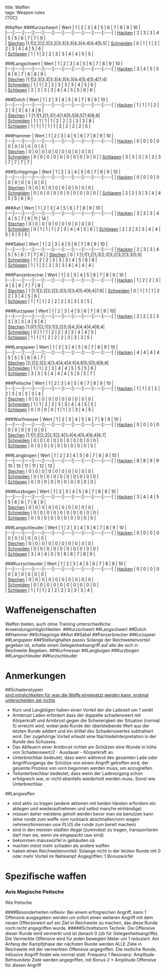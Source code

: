 title: Waffen  
tags: Weapon rules  
[TOC]  

#Waffen
###Kurzschwert
| Wert                             | 1 | 2 | 3 | 4 | 5 | 6 | 7 | 8 | 9 | 10 |   
|---|:---:|:---:|:---:|:---:|:---:|:---:|:---:|:---:|:---:|:---:|
| [Hacken](damage#h-Hacken)        | 2 | 3 | 3 | 4 | 5 | 5 | 6 | 7 | 7 | 9 |   
| [Stechen](damage#p-stechen)      |1;1|2;2|2;2|3;2|3;3|3;3|4;3|4;4|4;4|5;5| 
| [Schneiden](weapons#c-schneiden) | 0 | 1 | 1 | 2 | 2 | 3 | 4 | 4 | 5 | 6 |   
| [Schlagen](damage#b-stumpf)      | 1 | 1 | 2 | 2 | 3 | 3 | 4 | 4 | 5 | 5 |   

###Langschwert
| Wert                             | 1 | 2 | 3 | 4 | 5 | 6 | 7 | 8 | 9 | 10 |   
|---|:---:|:---:|:---:|:---:|:---:|:---:|:---:|:---:|:---:|:---:|
| [Hacken](damage#h-Hacken)        | 3 | 4 | 5 | 5 | 6 | 6 | 7 | 8 | 8 | 9 |   
| [Stechen](damage#p-stechen)      |1;1|2;3|3;3|3;3|4;3|4;3|4;4|5;4|5;4|7;4|   
| [Schneiden](weapons#c-schneiden) | 1 | 1 | 2 | 2 | 3 | 3 | 3 | 4 | 5 | 6 |   
| [Schlagen](damage#b-stumpf)      | 2 | 2 | 3 | 3 | 4 | 4 | 5 | 5 | 6 | 6 |   

###Dolch
| Wert                             | 1 | 2 | 3 | 4 | 5 | 6 | 7 | 8 | 9 | 10 |   
|---|:---:|:---:|:---:|:---:|:---:|:---:|:---:|:---:|:---:|:---:|
| [Hacken](damage#h-Hacken)        | 1 | 1 | 1 | 2 | 2 | 3 | 3 | 4 | 4 | 6 |   
| [Stechen](damage#p-stechen)      | 1 |1;1|1;2|1;3|1;4|1;6|5;5|6;5|7;6|8;8|   
| [Schneiden](weapons#c-schneiden) | 1 | 1 | 1 | 1 | 2 | 2 | 2 | 3 | 3 | 8 |   
| [Schlagen](damage#b-stumpf)      | 1 | 1 | 1 | 1 | 1 | 2 | 2 | 2 | 2 | 5 |  

###Hammer
| Wert                             | 1 | 2 | 3 | 4 | 5 | 6 | 7 | 8 | 9 | 10 |   
|---|:---:|:---:|:---:|:---:|:---:|:---:|:---:|:---:|:---:|:---:|
| [Hacken](damage#h-Hacken)        | 0 | 0 | 0 | 0 | 0 | 0 | 0 | 0 | 0 | 0 |  
| [Stechen](damage#p-stechen)      | 0 | 0 | 0 | 0 | 0 | 0 | 0 | 0 | 0 | 0 |   
| [Schneiden](weapons#c-schneiden) | 0 | 0 | 0 | 0 | 0 | 0 | 0 | 0 | 0 | 0 |
| [Schlagen](damage#b-stumpf)      | 3 | 3 | 3 | 3 | 3 | 3 | 7 | 7 | 7 | 7 | 

###Schlagringe
| Wert                             | 1 | 2 | 3 | 4 | 5 | 6 | 7 | 8 | 9 | 10 |   
|---|:---:|:---:|:---:|:---:|:---:|:---:|:---:|:---:|:---:|:---:|
| [Hacken](damage#h-Hacken)        | 0 | 0 | 0 | 0 | 0 | 0 | 0 | 0 | 0 | 0 |  
| [Stechen](damage#p-stechen)      | 0 | 0 | 0 | 0 | 0 | 0 | 0 | 0 | 0 | 0 |   
| [Schneiden](weapons#c-schneiden) | 0 | 0 | 0 | 0 | 0 | 0 | 0 | 0 | 0 | 0 |
| [Schlagen](damage#b-stumpf)      | 2 | 2 | 3 | 3 | 4 | 4 | 5 | 5 | 6 | 6 | 

###Axt
| Wert                             | 1 | 2 | 3 | 4 | 5 | 6 | 7 | 8 | 9 | 10 |   
|---|:---:|:---:|:---:|:---:|:---:|:---:|:---:|:---:|:---:|:---:|
| [Hacken](damage#h-Hacken)        | 3 | 3 | 3 | 4 | 4 | 5 | 7 | 9 | 11 | 14 |   
| [Stechen](damage#p-stechen)      | 0 | 0 | 0 | 0 | 0 | 0 | 0 | 0 | 0 | 0 |   
| [Schneiden](weapons#c-schneiden) | 0 | 1 | 1 | 1 | 2 | 3 | 4 | 4 | 5 | 6 | 
| [Schlagen](damage#b-stumpf)      | 2 | 2 | 3 | 3 | 4 | 4 | 5 | 5 | 5 | 5 | 

###Säbel
| Wert                             | 1 | 2 | 3 | 4 | 5 | 6 | 7 | 8 | 9 | 10 |   
|---|:---:|:---:|:---:|:---:|:---:|:---:|:---:|:---:|:---:|:---:|
| [Hacken](damage#h-Hacken)        | 2 | 3 | 3 | 4 | 5 | 5 | 6 | 7 | 7 | 8 | 
| [Stechen](damage#p-stechen)      | 0 | 1 |1;1|1;2|1;3|2;3|3;2|3;2|3;3|5;5|  
| [Schneiden](weapons#c-schneiden) | 1 | 2 | 2 | 3 | 3 | 3 | 4 | 5 | 6 | 8 |    
| [Schlagen](damage#b-stumpf)      | 1 | 1 | 2 | 2 | 3 | 3 | 4 | 4 | 4 | 4 |  

###Panzerbrecher
| Wert                             | 1 | 2 | 3 | 4 | 5 | 6 | 7 | 8 | 9 | 10 |   
|---|:---:|:---:|:---:|:---:|:---:|:---:|:---:|:---:|:---:|:---:|
| [Hacken](damage#h-Hacken)        | 1 | 2 | 2 | 3 | 4 | 5 | 6 | 7 | 7 | 8 |    
| [Stechen](damage#p-stechen)      | 1 |1;1|2;2|2;2|2;3|3;3|3;4|5;4|6;4|7;6|
| [Schneiden](weapons#c-schneiden) | 0 | 1 | 1 | 1 | 2 | 2 | 3 | 4 | 5 | 6 |   
| [Schlagen](damage#b-stumpf)      | 1 | 1 | 1 | 2 | 2 | 2 | 3 | 3 | 3 | 5 |  

###Kurzspeer
| Wert                             | 1 | 2 | 3 | 4 | 5 | 6 | 7 | 8 | 9 | 10|   
|---|:---:|:---:|:---:|:---:|:---:|:---:|:---:|:---:|:---:|:---:|
| [Hacken](damage#h-Hacken)        | 2 | 2 | 2 | 3 | 3 | 3 | 3 | 4 | 5 | 6 |   
| [Stechen](damage#p-stechen)      |1;0|1;1|2;1|3;1|3;2|3;3|4;3|4;4|4;4|8;4|  
| [Schneiden](weapons#c-schneiden) | 0 | 1 | 1 | 2 | 2 | 3 | 3 | 4 | 4 | 5 |   
| [Schlagen](damage#b-stumpf)      | 1 | 1 | 1 | 2 | 2 | 2 | 3 | 3 | 3 | 5 |  


###Langspeer
| Wert                             | 1 | 2 | 3 | 4 | 5 | 6 | 7 | 8 | 9 | 10 |   
|---|:---:|:---:|:---:|:---:|:---:|:---:|:---:|:---:|:---:|:---:|
| [Hacken](damage#h-Hacken)        | 4 | 4 | 4 | 4 | 5 | 5 | 5 | 6 | 6 | 7 |   
| [Stechen](damage#p-stechen)      |2;2|2;3|2;4|3;4|4;4|4;5|4;6|5;5|5;6|8;8|  
| [Schneiden](weapons#c-schneiden) | 1 | 1 | 2 | 3 | 4 | 4 | 5 | 5 | 5 | 6 |   
| [Schlagen](damage#b-stumpf)      | 3 | 3 | 3 | 4 | 4 | 4 | 5 | 5 | 5 | 7 |  

###Peitsche 
| Wert                             | 1 | 2 | 3 | 4 | 5 | 6 | 7 | 8 | 9 | 10 |   
|---|:---:|:---:|:---:|:---:|:---:|:---:|:---:|:---:|:---:|:---:|
| [Hacken](damage#h-Hacken)        | 1 | 1 | 2 | 2 | 2 | 3 | 3 | 3 | 3 | 4 |   
| [Stechen](damage#p-stechen)      | 0 | 0 | 0 | 0 | 0 | 0 | 0 | 0 | 0 | 0 |  
| [Schneiden](weapons#c-schneiden) | 1 | 1 | 2 | 2 | 3 | 3 | 4 | 4 | 5 | 5 |   
| [Schlagen](damage#b-stumpf)      | 0 | 0 | 0 | 0 | 1 | 1 | 2 | 3 | 4 | 5 |  

###Wurfmesser
| Wert                             | 1 | 2 | 3 | 4 | 5 | 6 | 7 | 8 | 9 | 10 |   
|---|:---:|:---:|:---:|:---:|:---:|:---:|:---:|:---:|:---:|:---:|
| [Hacken](damage#h-Hacken)        | 0 | 0 | 0 | 0 | 0 | 0 | 0 | 0 | 0 | 0 |   
| [Stechen](damage#p-stechen)      |1;1|1;2|2;2|2;3|2;4|3;4|4;4|5;4|6;4|6;7|   
| [Schneiden](weapons#c-schneiden) | 0 | 0 | 0 | 0 | 0 | 0 | 0 | 0 | 0 | 0 |    
| [Schlagen](damage#b-stumpf)      | 0 | 0 | 0 | 0 | 0 | 0 | 0 | 0 | 0 | 0 |     

###Langbogen
| Wert                             | 1 | 2 | 3 | 4 | 5 | 6 | 7 | 8 | 9 | 10 |   
|---|:---:|:---:|:---:|:---:|:---:|:---:|:---:|:---:|:---:|:---:|
| [Hacken](damage#h-Hacken)        | 8 | 8 | 9 | 9 | 10 | 10 | 11 | 11 | 12 | 13 |   
| [Stechen](damage#p-stechen)      | 0 | 0 | 0 | 0 | 0 | 0 | 0 | 0 | 0 | 0 |   
| [Schneiden](weapons#c-schneiden) | 0 | 0 | 0 | 0 | 0 | 0 | 0 | 0 | 0 | 0 |    
| [Schlagen](damage#b-stumpf)      | 0 | 0 | 0 | 0 | 0 | 0 | 0 | 0 | 0 | 0 |

###Kurzbogen
| Wert                             | 1 | 2 | 3 | 4 | 5 | 6 | 7 | 8 | 9 | 10 |   
|---|:---:|:---:|:---:|:---:|:---:|:---:|:---:|:---:|:---:|:---:|
| [Hacken](damage#h-Hacken)        | 3 | 4 | 4 | 5 | 5 | 6 | 6 | 7 | 8 | 9 |   
| [Stechen](damage#p-stechen)      | 0 | 0 | 0 | 0 | 0 | 0 | 0 | 0 | 0 | 0 |   
| [Schneiden](weapons#c-schneiden) | 0 | 0 | 0 | 0 | 0 | 0 | 0 | 0 | 0 | 0 |    
| [Schlagen](damage#b-stumpf)      | 0 | 0 | 0 | 0 | 0 | 0 | 0 | 0 | 0 | 0 |  

###Langschleuder
| Wert                             | 1 | 2 | 3 | 4 | 5 | 6 | 7 | 8 | 9 | 10 |   
|---|:---:|:---:|:---:|:---:|:---:|:---:|:---:|:---:|:---:|:---:|
| [Hacken](damage#h-Hacken)        | 0 | 0 | 0 | 0 | 0 | 0 | 0 | 0 | 0 | 0 |  
| [Stechen](damage#p-stechen)      | 0 | 0 | 0 | 0 | 0 | 0 | 0 | 0 | 0 | 0 |   
| [Schneiden](weapons#c-schneiden) | 0 | 0 | 0 | 0 | 0 | 0 | 0 | 0 | 0 | 0 |    
| [Schlagen](damage#b-stumpf)      | 3 | 4 | 4 | 5 | 5 | 6 | 6 | 7 | 8 | 9 |

###Kurzschleuder
| Wert                             | 1 | 2 | 3 | 4 | 5 | 6 | 7 | 8 | 9 | 10 |   
|---|:---:|:---:|:---:|:---:|:---:|:---:|:---:|:---:|:---:|:---:|
| [Hacken](damage#h-Hacken)        | 0 | 0 | 0 | 0 | 0 | 0 | 0 | 0 | 0 | 0 |   
| [Stechen](damage#p-stechen)      | 0 | 0 | 0 | 0 | 0 | 0 | 0 | 0 | 0 | 0 |   
| [Schneiden](weapons#c-schneiden) | 0 | 0 | 0 | 0 | 0 | 0 | 0 | 0 | 0 | 0 |    
| [Schlagen](damage#b-stumpf)      | 1 | 1 | 1 | 2 | 2 | 2 | 3 | 3 | 3 | 4 |   


# Waffeneigenschaften
Waffen bieten, auch ohne Training unterschiedliche Anwendungsmöglichkeiten.
##Kurzschwert
##Langschwert
##Dolch
##Hammer
##Schlagringe
##Axt
##Säbel
##Panzerbrecher
##Kurzspeer
##Langspeer
###Stellunghalten
passiv
Solange der Reichweitenvorteil gegeben ist, erhalte einen Gelegenheitsangriff auf alle die sich in Reichweite Begeben.
##Wurfmesser
##Langbogen
##Kurzbogen
##Langschleuder
##Kurzschleuder

 

# Anmerkungen  
##Schadenstypen  
[sind möglichkeiten für was die Waffe eingesetzt werden kann, erstmal unterscheiden sie nichts](damage)


* Kurz und Langbögen haben einen Vorteil der die Ladezeit um 1 senkt
* Armbrust Laden erfordert dass der doppelte schadenswert mit Körperkraft und Armbrust gegen die Schwierigkeit der Situation (normal 5) erreicht wird, wobei jede Runde der überbleibende Wert aus der letzten Runde addiert und ein drittel des Schadenswertes subtrahiert wird. Der zugehörige Vorteil erlaubt eine NachladeInterpretation in der Runde des Schusses.
* Das Abfeuern einer Armbrust richtet am Schützen eine Wunde in höhe von Schadenswert/2 - Ausdauer - Körperkraft an.
* Unterbrechbar bedeutet, dass wenn während des gesamten Lade oder Angriffvorgangs der Schütze von einem Angriff getroffen wird, der gesamte Prozess von vorn begonnen werden muss, um anzugreifen.
* Teilunterbrechbar bedeutet, dass wenn der Ladevorgang schon erfolgreich war, er nicht ebenfalls wiederholt werden muss. Sonst wie Unterbrechbar.

##Langwaffen  
  
* sind aktiv zu tragen (andere aktionen mit beiden händen erfordern ein ablegen und wiederaufnehmen und selbst manche einhändige)
* müssen daher meistens geholt werden bevor man sie benutzen kann (eine runde zum waffe vom rucksack abschnallen/vom wagen nehmen/hinrennen usw PLUS die runde zum bereit machen)
* sind in den meisten städten illegal (zumindest zu tragen, transportieren darf man sie, wenn sie eingepackt usw sind)
* bekommen maluswürfel in gebäuden oä
* machen meist mehr schaden als andere waffen
* haben einen Reichweitenvorteil: Solange nicht in der letzten Runde mit 0 oder mehr Vorteil im Nahkampf Angegriffen: 1 Bonuswürfel


# Spezifische waffen
### Avis Magische Peitsche
 Wie Peitsche

####Besonderheiten
reflexiv: Bei einem erfolgreichen Angriff, kann 1 Offensive ausgegeben werden um sofort einen weiteren Angriff mit dem neuen Offensivwert auf ein Ziel in Reichweite zu machen, das diese Runde noch nicht angegriffen wurde.
#####Schnittsturm
Technik: Die Offensive dieser Runde wird vermerkt und ist danach 0 (zb für Gelegenheitsangriffe). Die Vermerkte Offensive wird für jeden bewegten Meter um 1 reduziert. Am Anfang der Kampfphase der nächsten Runde werden ALLE Ziele in Reichweite mit der vermerkten Offensive angegriffen. Die restliche Runde, inklusive Angriff findet wie normal statt.
Frequenz 1 Resonanz: Amplitude Befreundete Ziele werden angegriffen, mit Bonus 2 * Amplitude Offensive für diesen Angriff